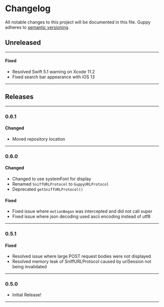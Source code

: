 # Changelog
All notable changes to this project will be documented in this file. Guppy adheres to [semantic versioning](http://semver.org/).


## Unreleased

---

#### Fixed

* Resolved Swift 5.1 warning on Xcode 11.2
* Fixed search bar appearance with iOS 13

---

## Releases

---

### 0.6.1

#### Changed

* Moved repository location

---

### 0.6.0

#### Changed

* Changed to use systemFont for display
* Renamed `SniffURLProtocol` to `GuppyURLProtocol`
* Deprecated `getSniffURLProtocol()`

#### Fixed

* Fixed issue where `motionBegan` was intercepted and did not call super
* Fixed issue where json decoding used ascii encoding instead of utf8

---

### 0.5.1

#### Fixed
* Resolved issue where large POST request bodies were not displayed
* Resolved memory leak of SniffURLProtocol caused by urlSession not being invalidated

---

### 0.5.0
* Initial Release!
 
---
